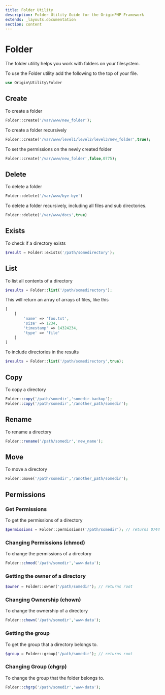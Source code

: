 ```yaml
---
title: Folder Utility
description: Folder Utility Guide for the OriginPHP Framework
extends: _layouts.documentation
section: content
---
```

# Folder

The folder utility helps you work with folders on your filesystem.

To use the Folder utility add the following to the top of your file.

```php
use Origin\Utility\Folder
```

## Create

To create a folder

```php
Folder::create('/var/www/new_folder');
```

To create a folder recursively

```php
Folder::create('/var/www/level1/level2/level3/new_folder',true);
```

To set the permissions on the newly created folder

```php
Folder::create('/var/www/new_folder',false,0775);
```

## Delete

To delete a folder

```php
Folder::delete('/var/www/bye-bye')
```

To delete a folder recursively, including all files and sub directories.

```php
Folder::delete('/var/www/docs',true)
```

## Exists

To check if a directory exists

```php
$result = Folder::exists('/path/somedirectory');
```

## List

To list all contents of a directory

```php
$results = Folder::list('/path/somedirectory');
```

This will return an array of arrays of files, like this

```php
[
    [
        'name' => 'foo.txt',
        'size' => 1234,
        'timestamp' => 14324234,
        'type' => 'file'
    ]
]

```

To include directories in the results

```php
$results = Folder::list('/path/somedirectory',true);
```

## Copy

To copy a directory

```php
Folder::copy('/path/somedir','somedir-backup');
Folder::copy('/path/somedir','/another_path/somedir');
```

## Rename

To rename a directory

```php
Folder::rename('/path/somedir','new_name');
```

## Move

To move a directory

```php
Folder::move('/path/somedir','/another_path/somedir');
```

## Permissions

### Get Permissions

To get the permissions of a directory

```php
$permissions = Folder::permissions('/path/somedir'); // returns 0744
```

### Changing Permissions (chmod)

To change the permissions of a directory

```php
Folder::chmod('/path/somedir','www-data');
```

### Getting the owner of a directory

```php
$owner = Folder::owner('/path/somedir'); // returns root
```

### Changing Ownership (chown)

To change the ownership of a directory

```php
Folder::chown('/path/somedir','www-data');
```

### Getting the group

To get the group that a directory belongs to.

```php
$group = Folder::group('/path/somedir'); // returns root
```

### Changing Group (chgrp)

To change the group that the folder belongs to.

```php
Folder::chgrp('/path/somedir','www-data');
```
